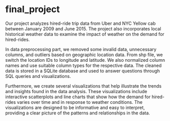 # final_project
Our project analyzes hired-ride trip data from Uber and NYC Yellow cab between January 2009 and June 2015. The project also incorporates local historical weather data to examine the impact of weather on the demand for hired-rides.  

In data preprocessing part, we removed some invalid data, unnecessary columns, and outliers based on geographic location data. From shp file, we switch the location IDs to longitude and latitude. We also normalized column names and use suitable column types for the respective data. The cleaned data is stored in a SQLite database and used to answer questions through SQL queries and visualizations.   

Furthermore, we create several visualizations that help illustrate the trends and insights found in the data analysis. These visualizations include interactive scatterplots and line charts that show how the demand for hired-rides varies over time and in response to weather conditions. The visualizations are designed to be informative and easy to interpret, providing a clear picture of the patterns and relationships in the data.
